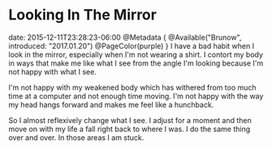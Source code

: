 # Looking In The Mirror
date: 2015-12-11T23:28:23-06:00
@Metadata {
  @Available("Brunow", introduced: "2017.01.20")
  @PageColor(purple)
}
I have a bad habit when I look in the mirror, especially when I'm not wearing a shirt. I contort my body in ways that make me like what I see from the angle I'm looking because I'm not happy with what I see.

I'm not happy with my weakened body which has withered from too much time at a computer and not enough time moving. I'm not happy with the way my head hangs forward and makes me feel like a hunchback.

So I almost reflexively change what I see. I adjust for a moment and then move on with my life a fall right back to where I was. I do the same thing over and over. In those areas I am stuck.
